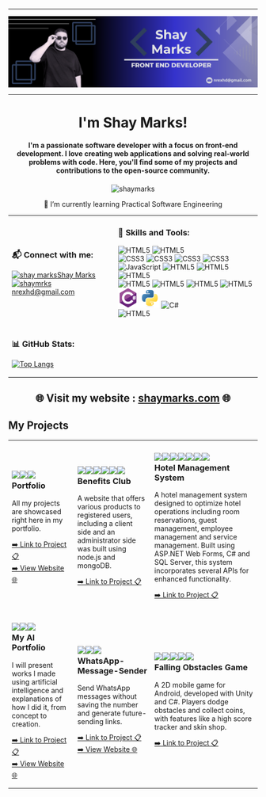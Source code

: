 <hr>
<p><img src="ShayMarks.png" alt="shaymrks" align="center" /></p>
<hr>
<div align="center">
  <h1>I'm Shay Marks!</h1>
  <h4>I'm a passionate software developer with a focus on front-end development. I love creating web applications and solving real-world problems with code. Here, you'll find some of my projects and contributions to the open-source community.</h4>

  <p> <img src="https://komarev.com/ghpvc/?username=shaymarks&label=Profile%20views&color=0e75b6&style=flat" alt="shaymarks" align="center" /> </p>
</div>
<div align="center">
🌱 I’m currently learning Practical Software Engineering <br>
</div>
<div align="center">
  <table style="background-color: transparent;">
    <tr>
      <td style="background-color: transparent;">
        <h3>📬 Connect with me:</h3>
        <p>
          <a href="https://www.linkedin.com/in/shay-marks-920546260/" target="_blank"><img src="https://raw.githubusercontent.com/rahuldkjain/github-profile-readme-generator/master/src/images/icons/Social/linked-in-alt.svg" alt="shay marks" width="40" height="40" />Shay Marks </a><br>
                    <a href="mailto:nrexhd@gmail.com" target="_blank"><img src="https://static-00.iconduck.com/assets.00/mail-icon-2048x2048-525ey8hu.png" alt="shaymrks" width="40" height="40" />nrexhd@gmail.com </a>
        </p>
      </td>
      <td style="background-color: transparent;">
        <h3>🚀 Skills and Tools:</h3>
        <p>
          <img src="https://cdn.jsdelivr.net/gh/devicons/devicon/icons/html5/html5-plain.svg" alt="HTML5" width="40" height="40" />
          <img src="https://lh5.googleusercontent.com/proxy/d4SUCDLAjQZc8-OhF0tKJTSSVK4bAk6-oea7LRkygjC89ERPAR8UUFWtq_Y60V64_AFDbu4gZmiu7oshXg6uHdxFBIsztxlf79iPpTx_aVQzeQjM" alt="HTML5" width="40" height="40" color="orange" />
          <br>
          <img src="https://cdn.jsdelivr.net/gh/devicons/devicon/icons/css3/css3-plain.svg" alt="CSS3" width="40" height="40" />
          <img src="https://cdn.jsdelivr.net/gh/devicons/devicon@latest/icons/bootstrap/bootstrap-original.svg" alt="CSS3" width="40" height="40"/>
          <img src="https://upload.wikimedia.org/wikipedia/commons/thumb/a/af/Adobe_Photoshop_CC_icon.svg/512px-Adobe_Photoshop_CC_icon.svg.png?20200616073617" alt="CSS3" width="40" height="40"/>
          <img src="https://cdn.jsdelivr.net/gh/devicons/devicon@latest/icons/canva/canva-original.svg" alt="CSS3" width="40" height="40"/>
          <br>
          <img src="https://cdn.jsdelivr.net/gh/devicons/devicon/icons/javascript/javascript-plain.svg" alt="JavaScript" width="40" height="40" />
          <img src="https://cdn.jsdelivr.net/gh/devicons/devicon@latest/icons/nodejs/nodejs-original.svg"  alt="HTML5" width="40" height="40" /> 
          <img src="https://cdn.jsdelivr.net/gh/devicons/devicon@latest/icons/npm/npm-original-wordmark.svg" alt="HTML5" width="40" height="40" />
          <img src="https://www.maxlinkitsolutions.com/wp-content/uploads/2021/08/microsoft-dotnet.png" alt="HTML5" width="40" height="40" color="orange" />
          <br>
          <img src="https://cdn.jsdelivr.net/gh/devicons/devicon@latest/icons/azuresqldatabase/azuresqldatabase-original.svg" alt="HTML5" width="40" height="40" />      
          <img src="https://cdn.jsdelivr.net/gh/devicons/devicon@latest/icons/mongodb/mongodb-original.svg" alt="HTML5" width="40" height="40"  />
          <img src="https://cdn.jsdelivr.net/gh/devicons/devicon@latest/icons/mongoose/mongoose-original.svg" alt="HTML5" width="40" height="40"/>
          <img src="https://cdn.jsdelivr.net/gh/devicons/devicon@latest/icons/mysql/mysql-original.svg" alt="HTML5" width="40" height="40"/>
          <br>
          <img src="https://raw.githubusercontent.com/devicons/devicon/master/icons/csharp/csharp-original.svg" alt="C#" width="40" height="40" />
          <a href="https://www.python.org" target="_blank" rel="noreferrer"><img src="https://raw.githubusercontent.com/devicons/devicon/master/icons/python/python-original.svg" alt="Python" width="40" height="40" /></a>
          <img src="https://static-00.iconduck.com/assets.00/selenium-icon-512x496-obrnvg2v.png" alt="C#" width="40" height="40" />
          <br>
          <img src="https://cdn.jsdelivr.net/npm/simple-icons@3.13.0/icons/unity.svg" alt="HTML5" width="40" height="40"/>
          </p>
      </td>
    </tr>
    <tr>
      <td colspan="2" style="background-color: transparent;">
        <h3>📊 GitHub Stats:</h3>

[![Top Langs](https://github-readme-stats.vercel.app/api/top-langs/?username=ShayMarks&layout=compact&theme=highcontrast)](https://github.com/anuraghazra/github-readme-stats)
    </tr>
  </table>
</div>

## 
  <h2 align="center">🌐 Visit my website : <a href="https://shaymarks.com">shaymarks.com</a> 🌐</h1>

## My Projects

<div align="center">
  <table>
    <tr>
      <td>
        <h3><img src="https://img.shields.io/badge/HTML5-E34F26?style=for-the-badge&logo=html5&logoColor=white" height="20px" /><img src="https://img.shields.io/badge/CSS3-1572B6?style=for-the-badge&logo=css3&logoColor=white" height="20px" /><img src="https://img.shields.io/badge/JavaScript-323330?style=for-the-badge&logo=javascript&logoColor=F7DF1E" height="20px" /> <br>
        Portfolio</h3>
        <p>
          All my projects are showcased right here in my portfolio.
        </p>
        <p>
          <a href="https://github.com/ShayMarks/Portfolio">➡️ Link to Project 📋</a><br>
          <a href="https://shaymarks.com">➡️ View Website 🌐</a>
        </p>
      </td>
      <td>
        <h3><img src="https://img.shields.io/badge/Node%20js-339933?style=for-the-badge&logo=nodedotjs&logoColor=white" height="20px"/><img src="https://img.shields.io/badge/MongoDB-4EA94B?style=for-the-badge&logo=mongodb&logoColor=white" height="20px"/><img src="https://img.shields.io/badge/Postman-FF6C37?style=for-the-badge&logo=Postman&logoColor=white" height="20px"/><img src="https://img.shields.io/badge/Handlebars%20js-f0772b?style=for-the-badge&logo=handlebarsdotjs&logoColor=black"  height="20px"/><img src="https://img.shields.io/badge/CSS3-1572B6?style=for-the-badge&logo=css3&logoColor=white" height="20px" /><img src="https://img.shields.io/badge/JavaScript-323330?style=for-the-badge&logo=javascript&logoColor=F7DF1E" height="20px" /> <br>
        Benefits Club</h3>
        <p>
          A website that offers various products to registered users, including a client side and an administrator side was built using node.js and mongoDB.
        </p>
        <p>
          <a href="https://github.com/ShayMarks/Shay-Benefits-Club" target="_blank">➡️ Link to Project 📋</a><br>
        </p>
      </td>
      <td>
        <h3><img src="https://img.shields.io/badge/.NET-512BD4?style=for-the-badge&logo=dotnet&logoColor=white" height="20px"/><img src="https://img.shields.io/badge/C%23-239120?style=for-the-badge&logo=csharp&logoColor=white" height="20px" /><img src="https://img.shields.io/badge/Microsoft%20SQL%20Server-CC2927?style=for-the-badge&logo=microsoft%20sql%20server&logoColor=white" height="20px"/><img src="https://img.shields.io/badge/HTML5-E34F26?style=for-the-badge&logo=html5&logoColor=white" height="20px" /><img src="https://img.shields.io/badge/CSS3-1572B6?style=for-the-badge&logo=css3&logoColor=white" height="20px" /><img src="https://img.shields.io/badge/Bootstrap-563D7C?style=for-the-badge&logo=bootstrap&logoColor=white" height="20px"/><img src="https://img.shields.io/badge/JavaScript-323330?style=for-the-badge&logo=javascript&logoColor=F7DF1E" height="20px" /><br>
        Hotel Management System</h3>
        <p>
          A hotel management system designed to optimize hotel operations including room reservations, guest management, employee management and service management. Built using ASP.NET Web Forms, C# and SQL Server, this system incorporates several APIs for enhanced functionality.
        </p>
        <p>
          <a href="https://github.com/ShayMarks/hotel_Progect_ASP.NET" target="_blank">➡️ Link to Project 📋</a><br>
        </p>
      </td>
    </tr>
        <tr>
      <td>
        <h3><img src="https://img.shields.io/badge/HTML5-E34F26?style=for-the-badge&logo=html5&logoColor=white" height="20px" /><img src="https://img.shields.io/badge/CSS3-1572B6?style=for-the-badge&logo=css3&logoColor=white" height="20px" /><img src="https://img.shields.io/badge/JavaScript-323330?style=for-the-badge&logo=javascript&logoColor=F7DF1E" height="20px" /><br>
        My AI Portfolio</h3>
        <p>
          I will present works I made using artificial intelligence and explanations of how I did it, from concept to creation.
        </p>
        <p>
          <a href="https://github.com/ShayMarks/My-AI-Portfolio">➡️ Link to Project 📋</a><br>
          <a href="https://shaymarks.github.io/My-AI-Portfolio/" target="_blank">➡️ View Website 🌐</a>
        </p>
      </td>
      <td>
        <h3><img src="https://img.shields.io/badge/HTML5-E34F26?style=for-the-badge&logo=html5&logoColor=white" height="20px" /><img src="https://img.shields.io/badge/CSS3-1572B6?style=for-the-badge&logo=css3&logoColor=white" height="20px" /><img src="https://img.shields.io/badge/JavaScript-323330?style=for-the-badge&logo=javascript&logoColor=F7DF1E" height="20px" /><br>
          WhatsApp-Message-Sender</h3>
        <p>
        Send WhatsApp messages without saving the number and generate future-sending links.
        </p>
        <p>
          <a href="https://github.com/ShayMarks/WhatsApp-Message-Sender">➡️ Link to Project 📋</a><br>
          <a href="https://shaymarks.github.io/WhatsApp-Message-Sender/" target="_blank">➡️ View Website 🌐</a>
        </p>
      </td>
        <td>
        <h3><img src="https://img.shields.io/badge/Unity-100000?style=for-the-badge&logo=unity&logoColor=white" height="20px"/><img src="https://img.shields.io/badge/C%23-239120?style=for-the-badge&logo=csharp&logoColor=white" height="20px"/><img src="https://img.shields.io/badge/Android-3DDC84?style=for-the-badge&logo=android&logoColor=white" height="20px"/><img src="https://img.shields.io/badge/ChatGPT-74aa9c?style=for-the-badge&logo=openai&logoColor=white" height="20px"><img src="https://img.shields.io/badge/Adobe%20Photoshop-31A8FF?style=for-the-badge&logo=Adobe%20Photoshop&logoColor=black" height="20px"/><br>
Falling Obstacles Game</h3>
        <p>
          A 2D mobile game for Android, developed with Unity and C#. Players dodge obstacles and collect coins, with features like a high score tracker and skin shop.
        </p>
        <p>
          <a href="https://github.com/ShayMarks/HayDayListGenerator" target="_blank">➡️ Link to Project 📋</a><br>
        </p>
      </td>
    </tr>
  </table>
</div>

